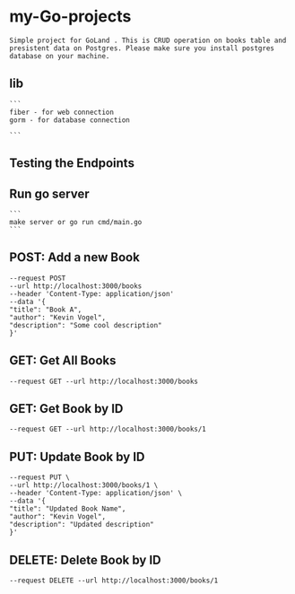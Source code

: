 # my-Go-projects

    Simple project for GoLand . This is CRUD operation on books table and  presistent data on Postgres. Please make sure you install postgres database on your machine.

## lib
    ```
    fiber - for web connection
    gorm - for database connection

    ```
## Testing the Endpoints

## Run go server
    ```
    make server or go run cmd/main.go
    ```

## POST: Add a new Book

    --request POST 
    --url http://localhost:3000/books 
    --header 'Content-Type: application/json' 
    --data '{
    "title": "Book A",
    "author": "Kevin Vogel",
    "description": "Some cool description"
    }'

## GET: Get All Books

    --request GET --url http://localhost:3000/books

## GET: Get Book by ID
    
    --request GET --url http://localhost:3000/books/1

## PUT: Update Book by ID

    --request PUT \
    --url http://localhost:3000/books/1 \
    --header 'Content-Type: application/json' \
    --data '{
    "title": "Updated Book Name",
    "author": "Kevin Vogel",
    "description": "Updated description"
    }'

## DELETE: Delete Book by ID

    --request DELETE --url http://localhost:3000/books/1